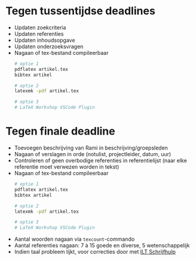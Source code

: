 # Tegen tussentijdse deadlines

- Updaten zoekcriteria
- Updaten referenties
- Updaten inhoudsopgave
- Updaten onderzoeksvragen
- Nagaan of tex-bestand compileerbaar
    ```bash
    # optie 1
    pdflatex artikel.tex
    bibtex artikel

    # optie 2
    latexmk -pdf artikel.tex

    # optie 3
    # LaTeX Workshop VSCode Plugin
    ```



# Tegen finale deadline

- Toevoegen beschrijving van Rami in beschrijving/groepsleden
- Nagaan of verslagen in orde (notulist, projectleider, datum, uur)
- Controleren of geen overbodige referenties in referentielijst (naar
elke referentie moet verwezen worden in tekst)
- Nagaan of tex-bestand compileerbaar
    ```bash
    # optie 1
    pdflatex artikel.tex
    bibtex artikel

    # optie 2
    latexmk -pdf artikel.tex

    # optie 3
    # LaTeX Workshop VSCode Plugin
    ```
- Aantal woorden nagaan via `texcount`-commando
- Aantal referenties nagaan: 7 à 15 goede en diverse, 5 wetenschappelijk
- Indien taal probleem lijkt, voor correcties door met
  [ILT Schrijfhulp](https://ilt.kuleuven.be/schrijfhulp/)

